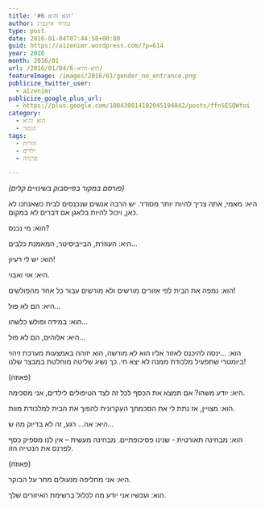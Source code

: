 ```yaml
---
title: 'הוא והיא #6'
author: נמרוד איזנברג
type: post
date: 2016-01-04T07:44:58+00:00
guid: https://aizenimr.wordpress.com/?p=614
year: 2016
month: 2016/01
url: /2016/01/04/הוא-והיא-6/
featureImage: /images/2016/01/gender_no_entrance.png
publicize_twitter_user:
  - aizenimr
publicize_google_plus_url:
  - https://plus.google.com/108430814102045194842/posts/ffn5ESQWfoi
category:
  - הוא והיא
  - הומור
tags:
  - הורות
  - ילדים
  - פרנויה

---
```

_(פורסם במקור בפייסבוק בשינויים קלים)_

<span lang="he-IL">היא</span><span lang="en-US">: </span><span lang="he-IL">מאמי</span><span lang="en-US">, </span><span lang="he-IL">אתה צריך להיות יותר מסודר</span><span lang="en-US">. </span><span lang="he-IL">יש הרבה אנשים שנכנסים לבית כשאנחנו לא כאן</span><span lang="en-US">, </span><span lang="he-IL">ויכול להיות בלאגן אם דברים לא במקום</span><span lang="en-US">.</span>

<span lang="he-IL">הוא</span><span lang="en-US">: </span><span lang="he-IL">מי נכנס</span><span lang="en-US">?</span>

<span lang="he-IL">היא</span><span lang="en-US">: </span><span lang="he-IL">העוזרת</span><span lang="en-US">, </span><span lang="he-IL">הבייביסיטר</span><span lang="en-US">, ה</span><span lang="he-IL">מאמנת כלבים</span><span lang="en-US">...</span>

<span lang="he-IL">הוא</span><span lang="en-US">: </span><span lang="he-IL">יש לי רעיון</span><span lang="en-US">!</span>

<span lang="he-IL">היא</span><span lang="en-US">: </span><span lang="he-IL">אוי ואבוי</span><span lang="en-US">.</span>

<span lang="he-IL">הוא</span><span lang="en-US">: </span><span lang="he-IL">נמפה את הבית לפי אזורים מורשים ולא מורשים עבור כל אחד מהפולשים</span><span lang="en-US">!</span>

<span lang="he-IL">היא</span><span lang="en-US">: </span><span lang="he-IL">הם לא פול</span><span lang="en-US">...</span>

<span lang="he-IL">הוא</span><span lang="en-US">: </span><span lang="he-IL">במידה ופולש כלשהו</span><span lang="en-US">...</span>

<span lang="he-IL">היא</span><span lang="en-US">: </span><span lang="he-IL">אלוהים</span><span lang="en-US">, </span><span lang="he-IL">הם לא פול</span><span lang="en-US">...</span>

<span lang="he-IL">הוא</span><span lang="en-US">: ...</span><span lang="he-IL">ינסה להיכנס לאזור אליו הוא לא מורשה</span><span lang="en-US">, </span><span lang="he-IL">הוא יזוהה באמצעות מערכת זיהוי ביומטרי שתפעיל מלכודת ממנה לא יצא חי.</span><span lang="en-US"> </span><span lang="he-IL">כך נשיג שליטה מוחלטת במבצר שלנו</span><span lang="en-US">!</span>

<span lang="en-US">(</span><span lang="he-IL">פאוזה</span><span lang="en-US">)</span>

<span lang="he-IL">היא</span><span lang="en-US">: </span><span lang="he-IL">יודע משהו</span><span lang="en-US">? </span><span lang="he-IL">אם תמצא את הכסף לכל זה לצד הטיפולים לילדים</span><span lang="en-US">, </span><span lang="he-IL">אני מסכימה</span><span lang="en-US">.</span>

<span lang="he-IL">הוא</span><span lang="en-US">: </span><span lang="he-IL">מצויין</span><span lang="en-US">, </span><span lang="he-IL">אז נתת לי את הסכמתך העקרונית להפוך את הבית למלכודת מוות</span><span lang="en-US">.</span>

<span lang="he-IL">היא</span><span lang="en-US">: </span><span lang="he-IL">אה… רגע</span><span lang="en-US">, </span><span lang="he-IL">זה לא בדיוק מה ש</span><span lang="en-US">...</span>

<span lang="he-IL">הוא</span><span lang="en-US">: </span><span lang="he-IL">מבחינה תאורטית </span><span lang="en-US">- </span><span lang="he-IL">שנינו פסיכופתיים</span><span lang="en-US">. </span><span lang="he-IL">מבחינה מעשית – אין לנו מספיק כסף לפרנס את הנטייה הזו</span><span lang="en-US">.</span>

<span lang="en-US">(</span><span lang="he-IL">פאוזה</span><span lang="en-US">)</span>

<span lang="he-IL">היא</span><span lang="en-US">: </span><span lang="he-IL">אני מחליפה מנעולים מחר על הבוקר</span><span lang="en-US">.</span>

הוא: ועכשיו אני יודע מה לכלול ברשימת האיזורים שלך.